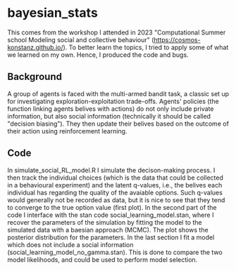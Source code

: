 # bayesian_stats
This comes from the workshop I attended in 2023 "Computational Summer school Modeling social and collective behaviour" (https://cosmos-konstanz.github.io/). To better learn the topics, I tried to apply some of what we learned on my own. Hence, I produced the code and bugs. 

## Background
A group of agents is faced with the multi-armed bandit task, a classic set up for investigating exploration-exploitation trade-offs. Agents' policies (the function linking agents belives with actions) do not only include private information, but also social information (technically it should be called "decision biasing"). They then update their belives based on the outcome of their action using reinforcement learning.

## Code

In simulate_social_RL_model.R I simulate the decison-making process. I then track the individual choices (which is the data that could be collected in a behavioural experiment) and the latent q-values, i.e., the belives each individual has regarding the quality of the avaiable options. Such q-values would generally not be recorded as data, but it is nice to see that they tend to converge to the true option value (first plot). In the second part of the code I interface with the stan code social_learning_model.stan, where I recover the parameters of the simulation by fitting the model to the simulated data with a baesian approach (MCMC). The plot shows the posterior distribution for the parameters. In the last section I fit a model which does not include a social information (social_learning_model_no_gamma.stan). This is done to compare the two model likelihoods, and could be used to perform model selection.

